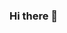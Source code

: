 ### Hi there 👋

<!--
**ohbyeongmin/ohbyeongmin** is a ✨ _special_ ✨ repository because its `README.md` (this file) appears on your GitHub profile.

Here are some ideas to get you started:

<div>
![Anurag's GitHub stats](https://github-readme-stats.vercel.app/api?username=anuraghazra&show_icons=true&theme=algolia)
</div>
